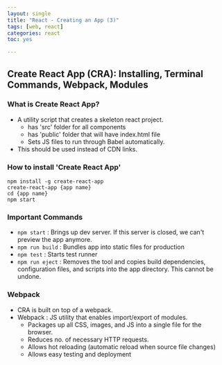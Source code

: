 ```yaml
---
layout: single
title: "React - Creating an App (3)"
tags: [web, react]
categories: react
toc: yes

---
```


## Create React App (CRA): Installing, Terminal Commands, Webpack, Modules

### What is Create React App?
- A utility script that creates a skeleton react project. 
    - has 'src' folder for all components
    - has 'public' folder that will have index.html file
    - Sets JS files to run through Babel automatically.
- This should be used instead of CDN links.

### How to install 'Create React App'
```
npm install -g create-react-app
create-react-app {app name}
cd {app name}
npm start
```

### Important Commands
- `npm start` : Brings up dev server. If this server is closed, we can't preview the app anymore.
- `npm run build` : Bundles app into static files for production
- `npm test` : Starts test runner
- `npm run eject` : Removes the tool and copies build dependencies, configuration files, and scripts into the app directory. This cannot be undone. 

### Webpack
- CRA is built on top of a webpack. 
- Webpack : JS utility that enables import/export of modules.
    - Packages up all CSS, images, and JS into a single file for the browser.
    - Reduces no. of necessary HTTP requests.
    - Allows hot reloading (automatic reload when source file changes)
    - Allows easy testing and deployment

